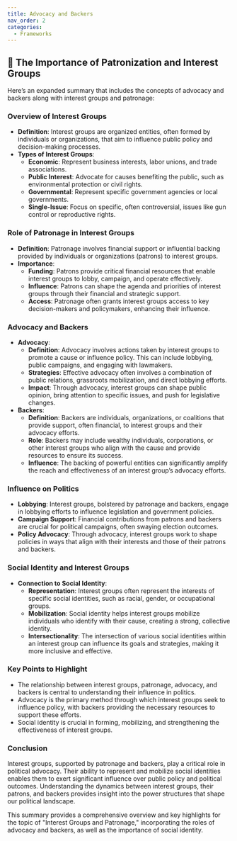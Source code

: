 ```yaml
---
title: Advocacy and Backers
nav_order: 2
categories:
  - Frameworks
---
```



## 🔻 The Importance of Patronization and Interest Groups


Here’s an expanded summary that includes the concepts of advocacy and backers along with interest groups and patronage:

### **Overview of Interest Groups**

- **Definition**: Interest groups are organized entities, often formed by individuals or organizations, that aim to influence public policy and decision-making processes.
- **Types of Interest Groups**:
  - **Economic**: Represent business interests, labor unions, and trade associations.
  - **Public Interest**: Advocate for causes benefiting the public, such as environmental protection or civil rights.
  - **Governmental**: Represent specific government agencies or local governments.
  - **Single-Issue**: Focus on specific, often controversial, issues like gun control or reproductive rights.

### **Role of Patronage in Interest Groups**

- **Definition**: Patronage involves financial support or influential backing provided by individuals or organizations (patrons) to interest groups.
- **Importance**:
  - **Funding**: Patrons provide critical financial resources that enable interest groups to lobby, campaign, and operate effectively.
  - **Influence**: Patrons can shape the agenda and priorities of interest groups through their financial and strategic support.
  - **Access**: Patronage often grants interest groups access to key decision-makers and policymakers, enhancing their influence.

### **Advocacy and Backers**

- **Advocacy**:
  - **Definition**: Advocacy involves actions taken by interest groups to promote a cause or influence policy. This can include lobbying, public campaigns, and engaging with lawmakers.
  - **Strategies**: Effective advocacy often involves a combination of public relations, grassroots mobilization, and direct lobbying efforts.
  - **Impact**: Through advocacy, interest groups can shape public opinion, bring attention to specific issues, and push for legislative changes.
- **Backers**:
  - **Definition**: Backers are individuals, organizations, or coalitions that provide support, often financial, to interest groups and their advocacy efforts.
  - **Role**: Backers may include wealthy individuals, corporations, or other interest groups who align with the cause and provide resources to ensure its success.
  - **Influence**: The backing of powerful entities can significantly amplify the reach and effectiveness of an interest group’s advocacy efforts.

### **Influence on Politics**

- **Lobbying**: Interest groups, bolstered by patronage and backers, engage in lobbying efforts to influence legislation and government policies.
- **Campaign Support**: Financial contributions from patrons and backers are crucial for political campaigns, often swaying election outcomes.
- **Policy Advocacy**: Through advocacy, interest groups work to shape policies in ways that align with their interests and those of their patrons and backers.

### **Social Identity and Interest Groups**

- **Connection to Social Identity**:
  - **Representation**: Interest groups often represent the interests of specific social identities, such as racial, gender, or occupational groups.
  - **Mobilization**: Social identity helps interest groups mobilize individuals who identify with their cause, creating a strong, collective identity.
  - **Intersectionality**: The intersection of various social identities within an interest group can influence its goals and strategies, making it more inclusive and effective.

### **Key Points to Highlight**

- The relationship between interest groups, patronage, advocacy, and backers is central to understanding their influence in politics.
- Advocacy is the primary method through which interest groups seek to influence policy, with backers providing the necessary resources to support these efforts.
- Social identity is crucial in forming, mobilizing, and strengthening the effectiveness of interest groups.

### **Conclusion**

Interest groups, supported by patronage and backers, play a critical role in political advocacy. Their ability to represent and mobilize social identities enables them to exert significant influence over public policy and political outcomes. Understanding the dynamics between interest groups, their patrons, and backers provides insight into the power structures that shape our political landscape.

This summary provides a comprehensive overview and key highlights for the topic of "Interest Groups and Patronage," incorporating the roles of advocacy and backers, as well as the importance of social identity.
